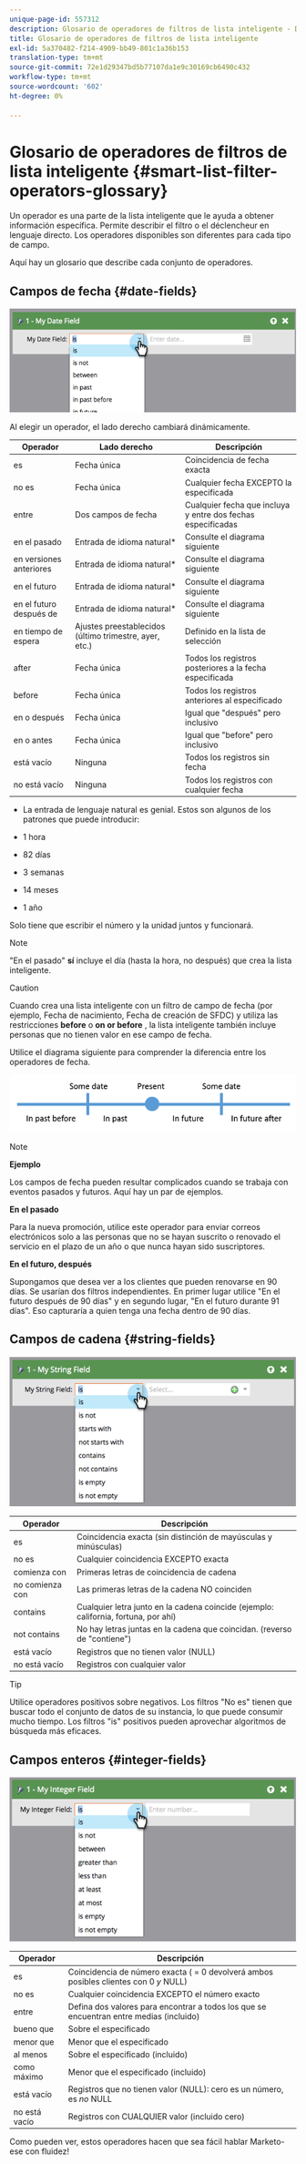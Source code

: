 ```yaml
---
unique-page-id: 557312
description: Glosario de operadores de filtros de lista inteligente - Documentos de Marketo - Documentación del producto
title: Glosario de operadores de filtros de lista inteligente
exl-id: 5a370482-f214-4909-bb49-801c1a36b153
translation-type: tm+mt
source-git-commit: 72e1d29347bd5b77107da1e9c30169cb6490c432
workflow-type: tm+mt
source-wordcount: '602'
ht-degree: 0%

---
```


# Glosario de operadores de filtros de lista inteligente {#smart-list-filter-operators-glossary}

Un operador es una parte de la lista inteligente que le ayuda a obtener información específica. Permite describir el filtro o el déclencheur en lenguaje directo. Los operadores disponibles son diferentes para cada tipo de campo.

Aquí hay un glosario que describe cada conjunto de operadores.

## Campos de fecha {#date-fields}

![](assets/image2014-9-10-17-3a15-3a47.png)

Al elegir un operador, el lado derecho cambiará dinámicamente.

| Operador | Lado derecho | Descripción |
|---|---|---|
| es | Fecha única | Coincidencia de fecha exacta |
| no es | Fecha única | Cualquier fecha EXCEPTO la especificada |
| entre | Dos campos de fecha | Cualquier fecha que incluya y entre dos fechas especificadas |
| en el pasado | Entrada de idioma natural* | Consulte el diagrama siguiente |
| en versiones anteriores | Entrada de idioma natural* | Consulte el diagrama siguiente |
| en el futuro | Entrada de idioma natural* | Consulte el diagrama siguiente |
| en el futuro después de | Entrada de idioma natural* | Consulte el diagrama siguiente |
| en tiempo de espera | Ajustes preestablecidos (último trimestre, ayer, etc.) | Definido en la lista de selección |
| after | Fecha única | Todos los registros posteriores a la fecha especificada |
| before | Fecha única | Todos los registros anteriores al especificado |
| en o después | Fecha única | Igual que &quot;después&quot; pero inclusivo |
| en o antes | Fecha única | Igual que &quot;before&quot; pero inclusivo |
| está vacío | Ninguna | Todos los registros sin fecha |
| no está vacío | Ninguna | Todos los registros con cualquier fecha |

* La entrada de lenguaje natural es genial. Estos son algunos de los patrones que puede introducir:

* 1 hora
* 82 días
* 3 semanas
* 14 meses
* 1 año

Solo tiene que escribir el número y la unidad juntos y funcionará.

>[!NOTE]
>
>&quot;En el pasado&quot; **sí** incluye el día (hasta la hora, no después) que crea la lista inteligente.

>[!CAUTION]
>
>Cuando crea una lista inteligente con un filtro de campo de fecha (por ejemplo, Fecha de nacimiento, Fecha de creación de SFDC) y utiliza las restricciones **before** o **on or before** , la lista inteligente también incluye personas que no tienen valor en ese campo de fecha.

Utilice el diagrama siguiente para comprender la diferencia entre los operadores de fecha.

![](assets/image2014-9-10-17-3a15-3a58.png)

>[!NOTE]
>
>**Ejemplo**
>
>Los campos de fecha pueden resultar complicados cuando se trabaja con eventos pasados y futuros. Aquí hay un par de ejemplos.
>
>**En el pasado**
>
>Para la nueva promoción, utilice este operador para enviar correos electrónicos solo a las personas que no se hayan suscrito o renovado el servicio en el plazo de un año o que nunca hayan sido suscriptores.
>
>**En el futuro, después**
>
>Supongamos que desea ver a los clientes que pueden renovarse en 90 días. Se usarían dos filtros independientes. En primer lugar utilice &quot;En el futuro después de 90 días&quot; y en segundo lugar, &quot;En el futuro durante 91 días&quot;. Eso capturaría a quien tenga una fecha dentro de 90 días.

## Campos de cadena {#string-fields}

![](assets/image2014-9-10-17-3a16-3a6.png)

| Operador | Descripción |
|---|---|
| es | Coincidencia exacta (sin distinción de mayúsculas y minúsculas) |
| no es | Cualquier coincidencia EXCEPTO exacta |
| comienza con | Primeras letras de coincidencia de cadena |
| no comienza con | Las primeras letras de la cadena NO coinciden |
| contains | Cualquier letra junto en la cadena coincide (ejemplo: california, fortuna, por ahí) |
| not contains | No hay letras juntas en la cadena que coincidan. (reverso de &quot;contiene&quot;) |
| está vacío | Registros que no tienen valor (NULL) |
| no está vacío | Registros con cualquier valor |

>[!TIP]
>
>Utilice operadores positivos sobre negativos. Los filtros &quot;No es&quot; tienen que buscar todo el conjunto de datos de su instancia, lo que puede consumir mucho tiempo. Los filtros &quot;is&quot; positivos pueden aprovechar algoritmos de búsqueda más eficaces.

## Campos enteros {#integer-fields}

![](assets/image2014-9-10-17-3a16-3a14.png)

<table> 
 <thead> 
  <tr> 
   <th colspan="1" rowspan="1">Operador</th> 
   <th colspan="1" rowspan="1">Descripción</th> 
  </tr> 
 </thead> 
 <tbody> 
  <tr> 
   <td colspan="1" rowspan="1">es</td> 
   <td colspan="1" rowspan="1">Coincidencia de número exacta ( = 0 devolverá ambos posibles clientes con 0 <em>y</em> NULL)</td> 
  </tr> 
  <tr> 
   <td colspan="1" rowspan="1">no es</td> 
   <td colspan="1" rowspan="1">Cualquier coincidencia EXCEPTO el número exacto</td> 
  </tr> 
  <tr> 
   <td colspan="1" rowspan="1">entre</td> 
   <td colspan="1" rowspan="1">Defina dos valores para encontrar a todos los que se encuentran entre medias (incluido)</td> 
  </tr> 
  <tr> 
   <td colspan="1" rowspan="1">bueno que</td> 
   <td colspan="1" rowspan="1">Sobre el especificado</td> 
  </tr> 
  <tr> 
   <td colspan="1" rowspan="1">menor que</td> 
   <td colspan="1" rowspan="1">Menor que el especificado</td> 
  </tr> 
  <tr> 
   <td colspan="1" rowspan="1">al menos</td> 
   <td colspan="1" rowspan="1">Sobre el especificado (incluido)</td> 
  </tr> 
  <tr> 
   <td colspan="1" rowspan="1">como máximo</td> 
   <td colspan="1" rowspan="1">Menor que el especificado (incluido)</td> 
  </tr> 
  <tr> 
   <td colspan="1" rowspan="1">está vacío</td> 
   <td colspan="1" rowspan="1">Registros que no tienen valor (NULL): cero es un número, es <em>no</em> NULL</td> 
  </tr> 
  <tr> 
   <td colspan="1" rowspan="1">no está vacío</td> 
   <td colspan="1" rowspan="1">Registros con CUALQUIER valor (incluido cero)</td> 
  </tr> 
 </tbody> 
</table>

Como pueden ver, estos operadores hacen que sea fácil hablar Marketo-ese con fluidez!
